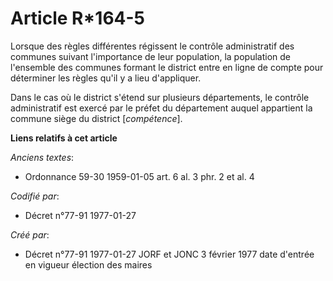 # Article R*164-5

Lorsque des règles différentes régissent le contrôle administratif des communes suivant l'importance de leur population, la
population de l'ensemble des communes formant le district entre en ligne de compte pour déterminer les règles qu'il y a lieu
d'appliquer. 

Dans le cas où le district s'étend sur plusieurs départements, le contrôle administratif est exercé par le préfet du
département auquel appartient la commune siège du district [*compétence*].

**Liens relatifs à cet article**

_Anciens textes_:

  - Ordonnance 59-30 1959-01-05 art. 6 al. 3 phr. 2 et al. 4

_Codifié par_:

  - Décret n°77-91 1977-01-27

_Créé par_:

  - Décret n°77-91 1977-01-27 JORF et JONC 3 février 1977 date d'entrée en vigueur élection des maires
